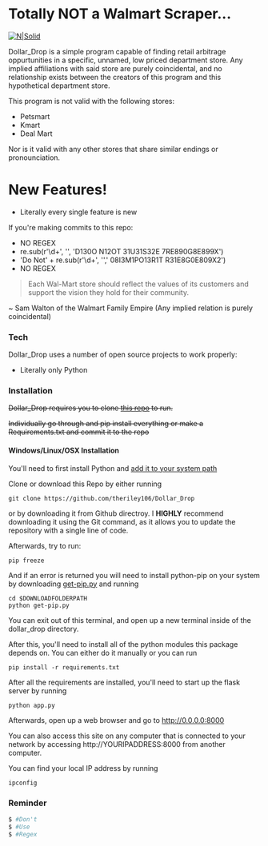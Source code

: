 # Totally NOT a Walmart Scraper...

[![N|Solid](https://news.bitcoin.com/wp-content/uploads/2016/05/Walmart-logo.png)](https://www.walmart.com/)

Dollar_Drop is a simple program capable of finding retail arbitrage oppurtunities in a specific, unnamed, low priced department store.  Any implied affiliations with said store are purely coincidental, and no relationship exists between the creators of this program and this hypothetical department store.

This program is not valid with the following stores:

  - Petsmart
  - Kmart
  - Deal Mart

Nor is it valid with any other stores that share similar endings or pronounciation.

# New Features!

  - Literally every single feature is new


If you're making commits to this repo:
  - NO REGEX
  - re.sub(r'\d+', '', 'D130O N12OT 31U31S32E 7RE890G8E899X')
  - 'Do Not' + re.sub(r'\d+', '',' 08I3M1PO13R1T R31E8G0E809X2')
  - NO REGEX


> Each Wal-Mart store should 
> reflect the values of its
> customers and support the
> vision they hold for their community. 

~ Sam Walton of the Walmart Family Empire (Any implied relation is purely coincidental)



### Tech

Dollar_Drop uses a number of open source projects to work properly:

* Literally only Python



### Installation

~~Dollar_Drop requires you to clone [this repo](https://github.com/theriley106/Dollar_Drop) to run.~~

~~Individually go through and pip install everything or make a Requirements.txt and commit it to the repo~~

#### Windows/Linux/OSX Installation

You'll need to first install Python and [add it to your system path](https://pythongisandstuff.wordpress.com/2013/07/10/locating-python-adding-to-path-and-accessing-arcpy/)

Clone or download this Repo by either running
```
git clone https://github.com/theriley106/Dollar_Drop
```
or by downloading it from Github directroy.  I **HIGHLY** recommend downloading it using the Git command, as it allows you to update the repository with a single line of code.

Afterwards, try to run:
```
pip freeze
```
And if an error is returned you will need to install python-pip on your system by downloading [get-pip.py](https://bootstrap.pypa.io/get-pip.py) and running 
```
cd $DOWNLOADFOLDERPATH
python get-pip.py
``` 

You can exit out of this terminal, and open up a new terminal inside of the dollar_drop directory.

After this, you'll need to install all of the python modules this package depends on.  You can either do it manually or you can run

```
pip install -r requirements.txt
```

After all the requirements are installed, you'll need to start up the flask server by running 

```
python app.py
```
Afterwards, open up a web browser and go to http://0.0.0.0:8000

You can also access this site on any computer that is connected to your network by accessing http://YOURIPADDRESS:8000 from another computer.

You can find your local IP address by running

```
ipconfig
```

### Reminder

```sh
$ #Don't 
$ #Use
$ #Regex
```
